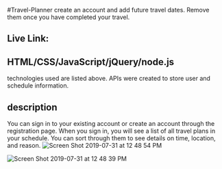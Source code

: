 #Travel-Planner
create an account and add future travel dates. Remove them once you have completed your travel.

## Live Link:

## HTML/CSS/JavaScript/jQuery/node.js
technologies used are listed above. APIs were created to store user and schedule information.

## description 
You can sign in to your existing account or create an account through the registration page. When you sign in, you will see a list of all travel plans in your schedule. You can sort through them to see details on time, location, and reason. 
![Screen Shot 2019-07-31 at 12 48 54 PM](https://user-images.githubusercontent.com/39566379/62246370-7977fa00-b3b1-11e9-8d80-da646bde2eab.png)

![Screen Shot 2019-07-31 at 12 48 39 PM](https://user-images.githubusercontent.com/39566379/62246375-7b41bd80-b3b1-11e9-827c-cfeb7db2380d.png)
